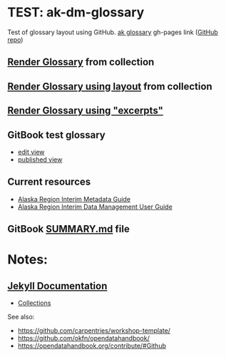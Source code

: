 # TEST: ak-dm-glossary

Test of glossary layout using GitHub.
[ak glossary](https://hamaier.github.io/ak-dm-glossary) gh-pages link
([GitHub repo](https://github.com/hamaier/ak-dm-glossary))

## [Render Glossary](glos-layout2) from collection
## [Render Glossary using layout](glos-layout3) from collection
## [Render Glossary using "excerpts"](glos-summary)

## GitBook test glossary
  * [edit view](https://app.gitbook.com/@hamaier/s/ham-testspace)
  * [published view](https://hamaier.gitbook.io/ham-testspace)

## Current resources
  * [Alaska Region Interim Metadata Guide](https://ak-region-dst.gitbook.io/alaska-region-mdeditor-interim-user-guide/)
  * [Alaska Region Interim Data Management User Guide](https://ak-region-dst.gitbook.io/alaska-region-interim-data-management-user-guide/)

## GitBook [SUMMARY.md](SUMMARY.md) file

# Notes:
## [Jekyll Documentation](https://jekyllrb.com/docs/)
  * [Collections](https://jekyllrb.com/docs/collections/)

See also:
 - https://github.com/carpentries/workshop-template/
 - https://github.com/okfn/opendatahandbook/
 - https://opendatahandbook.org/contribute/#Github
